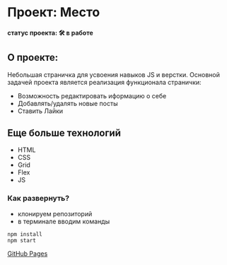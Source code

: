 # Проект: Место
#### статус проекта: :hammer_and_wrench: в работе  
## О проекте:
Небольшая страничка для усвоения навыков JS и верстки. 
Основной задачей проекта является реализация функционала странички:

* Возможность редактировать иформацию о себе 
* Добавлять/удалять новые посты
* Ставить Лайки

## Еще больше технологий

* HTML
* CSS
* Grid
* Flex
* JS

### Как развернуть?
- клонируем репозиторий
- в терминале вводим команды 
 ```
npm install
npm start
 ```
  
[GitHub Pages](https://alekseev-aleksandr.github.io/mesto/)
